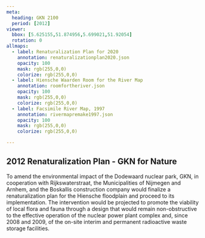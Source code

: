 ```yaml
---
meta:
  heading: GKN 2100
  period: [2012]
viewer:
  bbox: [5.625155,51.874956,5.699021,51.92054]
  rotation: 0
allmaps:
  - label: Renaturalization Plan for 2020
    annotation: renaturalizationplan2020.json
    opacity: 100
    mask: rgb(255,0,0)
    colorize: rgb(255,0,0)
  - label: Hiensche Waarden Room for the River Map
    annotation: roomfortheriver.json
    opacity: 100
    mask: rgb(255,0,0)
    colorize: rgb(255,0,0)
  - label: Facsimile River Map, 1997
    annotation: rivermapremake1997.json
    opacity: 100
    mask: rgb(255,0,0)
    colorize: rgb(255,0,0)

---
```


## 2012 Renaturalization Plan - GKN for Nature

To amend the environmental impact of the Dodewaard nuclear park, GKN, in cooperation with Rijkswaterstraat, the Municipalities of Nijmegen and Arnhem, and the Boskallis construction company would finalize a renaturalization plan for the Hiensche floodplain and proceed to its implementation. The intervention would be projected to promote the viability of local flora and fauna through a design that would remain non-obstructive to the effective operation of the nuclear power plant complex and, since 2008 and 2009, of the on-site interim and permanent radioactive waste storage facilities.
